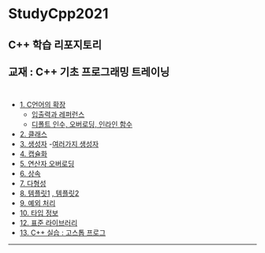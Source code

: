 # StudyCpp2021
C++ 학습 리포지토리 <br><br>
교재 : C++ 기초 프로그래밍 트레이닝 <br><br>
-------------------

- [1. C언어의 확장](https://andjjip.tistory.com/246?category=949011)
  - [입출력과 레퍼런스](https://andjjip.tistory.com/247?category=949011)
  - [디폴트 인수, 오버로딩, 인라인 함수](https://andjjip.tistory.com/249?category=949011)
- [2. 클래스](https://andjjip.tistory.com/250?category=949011)
- [3. 생성자](https://andjjip.tistory.com/253?category=949011)
   -[여러가지 생성자](https://andjjip.tistory.com/255?category=949011)
- [4. 캡슐화](https://andjjip.tistory.com/259?category=949011)
- [5. 연산자 오버로딩](https://andjjip.tistory.com/260?category=949011)
- [6. 상속](https://andjjip.tistory.com/265?category=949011)
- [7. 다형성](https://andjjip.tistory.com/268?category=949011)
- [8. 템플릿1](https://andjjip.tistory.com/270?category=949011) [, 템플릿2](https://andjjip.tistory.com/294?category=949011)
- [9. 예외 처리](https://andjjip.tistory.com/293?category=949011)
- [10. 타입 정보](https://andjjip.tistory.com/295?category=949011)
- [12. 표준 라이브러리](https://andjjip.tistory.com/296?category=949011)
- [13. C++ 실습 : 고스톱 프로그](https://github.com/SeoDongWoo1216/StudyCpp2021/tree/main/Chapter13_%EC%8B%A4%EC%8A%B5)

-------------------

